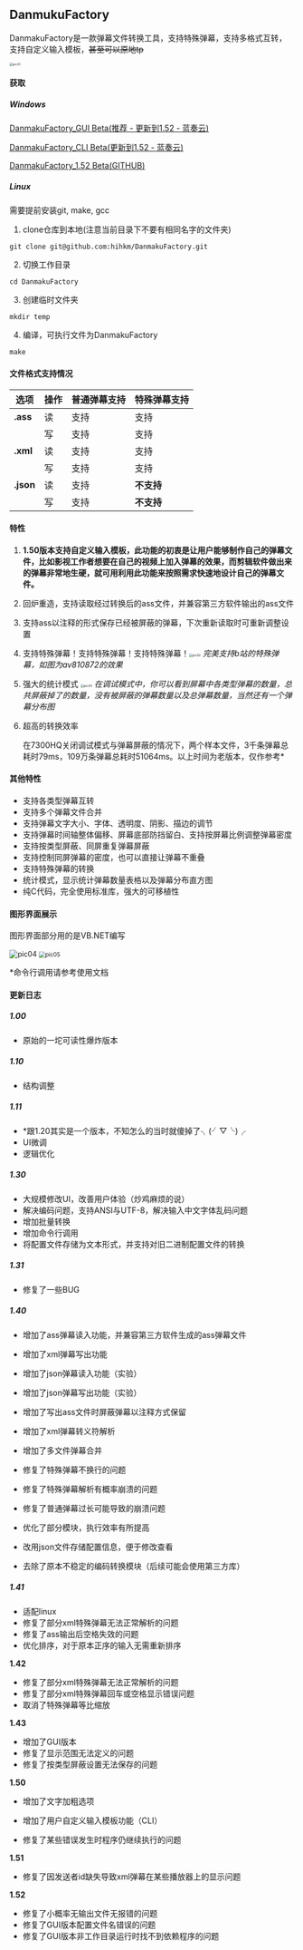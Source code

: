 ## DanmukuFactory

DanmakuFactory是一款弹幕文件转换工具，支持特殊弹幕，支持多格式互转，支持自定义输入模板，~~甚至可以原地tp~~

<img src="images/01.png" alt="pic01" style="zoom: 38%;" />



#### 获取

##### Windows

[DanmakuFactory_GUI  Beta(推荐 - 更新到1.52 - 蓝奏云)](https://hihkm.lanzous.com/b01hjk83e)

[DanmakuFactory_CLI  Beta(更新到1.52 - 蓝奏云)](https://hihkm.lanzoui.com/b01hgf1xe)

[DanmakuFactory_1.52  Beta(GITHUB)](https://github.com/hihkm/DanmakuFactory/releases)



##### Linux

需要提前安装git, make, gcc

1. clone仓库到本地(注意当前目录下不要有相同名字的文件夹)

```shell
git clone git@github.com:hihkm/DanmakuFactory.git
```

2. 切换工作目录

```shell
cd DanmakuFactory
```

3. 创建临时文件夹

```shell
mkdir temp
```

4. 编译，可执行文件为DanmakuFactory

```shell
make
```



#### 文件格式支持情况

| 选项      | 操作 | 普通弹幕支持 | 特殊弹幕支持 |
| --------- | ---- | ------------ | ------------ |
| **.ass**  | 读   | 支持         | 支持         |
|           | 写   | 支持         | 支持         |
| **.xml**  | 读   | 支持         | 支持         |
|           | 写   | 支持         | 支持         |
| **.json** | 读   | 支持         | **不支持**   |
|           | 写   | 支持         | **不支持**   |



#### 特性

1. **1.50版本支持自定义输入模板，此功能的初衷是让用户能够制作自己的弹幕文件，比如影视工作者想要在自己的视频上加入弹幕的效果，而剪辑软件做出来的弹幕非常地生硬，就可用利用此功能来按照需求快速地设计自己的弹幕文件。**

2. 回炉重造，支持读取经过转换后的ass文件，并兼容第三方软件输出的ass文件

3. 支持ass以注释的形式保存已经被屏蔽的弹幕，下次重新读取时可重新调整设置

4. 支持特殊弹幕！支持特殊弹幕！支持特殊弹幕！<img src="images/02.png" alt="pic02" style="zoom:38%;" /> 
   *完美支持b站的特殊弹幕，如图为av810872的效果*

5. 强大的统计模式
   <img src="images/03.png" alt="pic03" style="zoom:38%;" />
   *在调试模式中，你可以看到屏幕中各类型弹幕的数量，总共屏蔽掉了的数量，没有被屏蔽的弹幕数量以及总弹幕数量，当然还有一个弹幕分布图*

6. 超高的转换效率

   在7300HQ关闭调试模式与弹幕屏蔽的情况下，两个样本文件，3千条弹幕总耗时79ms，109万条弹幕总耗时51064ms。以上时间为老版本，仅作参考*



#### 其他特性

- 支持各类型弹幕互转
- 支持多个弹幕文件合并
- 支持弹幕文字大小、字体、透明度、阴影、描边的调节
- 支持弹幕时间轴整体偏移、屏幕底部防挡留白、支持按屏幕比例调整弹幕密度
- 支持按类型屏蔽、同屏重复弹幕屏蔽
- 支持控制同屏弹幕的密度，也可以直接让弹幕不重叠
- 支持特殊弹幕的转换
- 统计模式，显示统计弹幕数量表格以及弹幕分布直方图
- 纯C代码，完全使用标准库，强大的可移植性



#### 图形界面展示

图形界面部分用的是VB.NET编写

<img src="images/04.png" alt="pic04" style="zoom:90%;" />

<img src="images/05.png" alt="pic05" style="zoom:70%;" />



*命令行调用请参考使用文档



#### 更新日志

##### 1.00
- 原始的一坨可读性爆炸版本

##### 1.10
- 结构调整

##### 1.11
- *跟1.20其实是一个版本，不知怎么的当时就傻掉了╮(╯▽╰)╭
- UI微调
- 逻辑优化

##### 1.30
- 大规模修改UI，改善用户体验（炒鸡麻烦的说）
- 解决编码问题，支持ANSI与UTF-8，解决输入中文字体乱码问题
- 增加批量转换
- 增加命令行调用
- 将配置文件存储为文本形式，并支持对旧二进制配置文件的转换

##### 1.31

- 修复了一些BUG

##### 1.40

- 增加了ass弹幕读入功能，并兼容第三方软件生成的ass弹幕文件
- 增加了xml弹幕写出功能
- 增加了json弹幕读入功能（实验）
- 增加了json弹幕写出功能（实验）
- 增加了写出ass文件时屏蔽弹幕以注释方式保留
- 增加了xml弹幕转义符解析
- 增加了多文件弹幕合并
- 修复了特殊弹幕不换行的问题
- 修复了特殊弹幕解析有概率崩溃的问题
- 修复了普通弹幕过长可能导致的崩溃问题

- 优化了部分模块，执行效率有所提高
- 改用json文件存储配置信息，便于修改查看

- 去除了原本不稳定的编码转换模块（后续可能会使用第三方库）

##### 1.41

- 适配linux
- 修复了部分xml特殊弹幕无法正常解析的问题
- 修复了ass输出后空格失效的问题
- 优化排序，对于原本正序的输入无需重新排序

**1.42**

- 修复了部分xml特殊弹幕无法正常解析的问题
- 修复了部分xml特殊弹幕回车或空格显示错误问题
- 取消了特殊弹幕等比缩放

**1.43**

- 增加了GUI版本
- 修复了显示范围无法定义的问题
- 修复了按类型屏蔽设置无法保存的问题

**1.50**

- 增加了文字加粗选项

- 增加了用户自定义输入模板功能（CLI）

- 修复了某些错误发生时程序仍继续执行的问题

**1.51**

- 修复了因发送者id缺失导致xml弹幕在某些播放器上的显示问题

**1.52**

- 修复了小概率无输出文件无报错的问题
- 修复了GUI版本配置文件名错误的问题
- 修复了GUI版本非工作目录运行时找不到依赖程序的问题